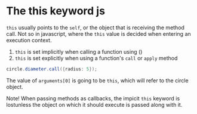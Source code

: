 # The this keyword js

`this` usually points to the `self`, or the object that is receiving the method call. Not so in javascript, where the `this` value is decided when entering an execution context.

1. `this` is set implicitly when calling a function using ()
2. `this` is set explicitly when using a function's `call` or `apply` method
```java
circle.diameter.call({radius: 5});
```
The value of `arguments[0]` is going to be `this`, which will refer to the circle object.

Note! When passing methods as callbacks, the impicit `this` keyword is lostunless the object on which it should execute is passed along with it.

